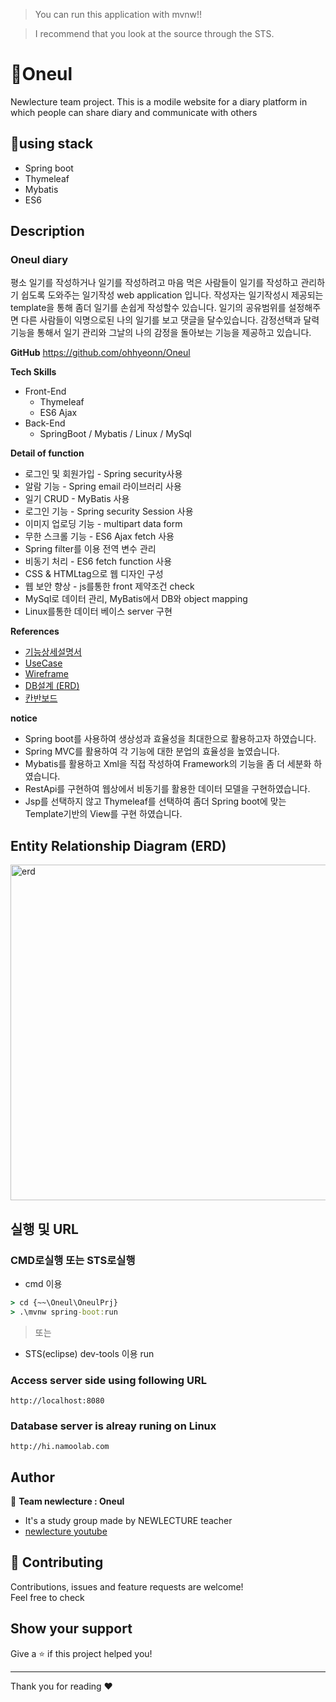 > You can run this application with mvnw!!

> I recommend that you look at the source through the STS.

# 👋Oneul
Newlecture team project.
This is a modile website for a diary platform in which people can share diary and communicate with others

## 🌟using stack
- Spring boot 
- Thymeleaf
- Mybatis
- ES6


## Description
###  Oneul diary
평소 일기를 작성하거나 일기를 작성하려고 마음 먹은 사람들이 일기를 작성하고 관리하기 쉽도록 도와주는 일기작성 web application 입니다. 작성자는 일기작성시 제공되는 template을 통해 좀더 일기를 손쉽게 작성할수 있습니다. 일기의 공유범위를 설정해주면 다른 사람들이 익명으로된 나의 일기를 보고 댓글을 달수있습니다. 감정선택과 달력기능을 통해서 일기 관리와 그날의 나의 감정을 돌아보는 기능을 제공하고 있습니다.

**GitHub** <https://github.com/ohhyeonn/Oneul>

**Tech Skills** 
- Front-End
    - Thymeleaf
    - ES6 Ajax
- Back-End
    - SpringBoot / Mybatis / Linux / MySql

    
**Detail of function**
- 로그인 및 회원가입 - Spring security사용
- 알람 기능 - Spring email 라이브러리 사용
- 일기 CRUD - MyBatis 사용
- 로그인 기능 - Spring security Session 사용
- 이미지 업로딩 기능 - multipart data form 
- 무한 스크롤 기능 - ES6 Ajax fetch 사용
- Spring filter를 이용 전역 변수 관리
- 비동기 처리 - ES6 fetch function 사용
- CSS & HTMLtag으로 웹 디자인 구성
- 웹 보안 향상 - js를통한 front 제약조건 check
- MySql로 데이터 관리, MyBatis에서 DB와 object mapping
- Linux를통한 데이터 베이스 server 구현

**References**
- [기능상세설명서](https://docs.google.com/document/d/1zgSTGTxDVcRstSBKEhH7lA1RoxEAf-CM/edit?usp=sharing&ouid=111269475831579487274&rtpof=true&sd=true)
- [UseCase](https://docs.google.com/presentation/d/1l4LwXA_vd7xjrjfD6gNz3t8WMzE-CEid-ed3t1UhNXI/edit?usp=sharing)
- [Wireframe](https://docs.google.com/presentation/d/12YMREEBBJfBQFBjj6exUoRr_b-T8BZ9BTqSxpWRX7f0/edit?usp=sharing)
- [DB설계 (ERD)](https://docs.google.com/presentation/d/1A9wLIgtR2b00UO2CTQh06xQIWRgXjWTzOSNeeJXdpuI/edit?usp=sharing)
- [칸반보드](https://trello.com/b/GRiS3XmE/oneul-project)

**notice**
- Spring boot를 사용하여 생상성과 효율성을 최대한으로 활용하고자 하였습니다.
- Spring MVC를 활용하여 각 기능에 대한 분업의  효율성을 높였습니다.
- Mybatis를 활용하고 Xml을 직접 작성하여 Framework의 기능을 좀 더 세분화 하였습니다.
- RestApi를 구현하여 웹상에서 비동기를 활용한 데이터 모델을 구현하였습니다. 
- Jsp를 선택하지 않고 Thymeleaf를 선택하여 좀더 Spring boot에 맞는 Template기반의 View를 구현 하였습니다.

## Entity Relationship Diagram (ERD)

<img width="537" alt="erd" src="https://ohhyeonn.github.io/ohhyeonn/oneul-ERD.png">


## 실행 및 URL

### CMD로실행 또는 STS로실행

* cmd 이용
```cmd
> cd {~~\Oneul\OneulPrj}
> .\mvnw spring-boot:run
```

> 또는

* STS(eclipse) dev-tools 이용 run



### Access server side using following URL

```
http://localhost:8080
```

### Database server is alreay runing on Linux
```
http://hi.namoolab.com
```


## Author

👤 **Team newlecture : Oneul**

* It's a study group made by NEWLECTURE teacher
* [newlecture youtube](https://www.youtube.com/user/newlec1)

## 🤝 Contributing

Contributions, issues and feature requests are welcome!<br />Feel free to check

## Show your support

Give a ⭐️ if this project helped you!

***
Thank you for reading ❤️ 
